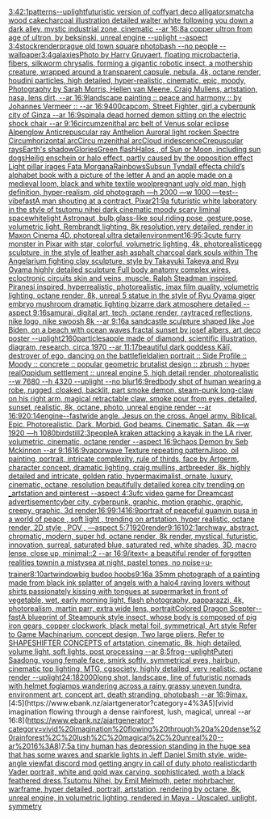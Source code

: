 [3:4](https://www.ebank.nz/aiartgenerator?category=3%3A4)[2:1](https://www.ebank.nz/aiartgenerator?category=2%3A1)[patterns](https://www.ebank.nz/aiartgenerator?category=patterns)[--uplight](https://www.ebank.nz/aiartgenerator?category=--uplight)[futuristic version of coffy](https://www.ebank.nz/aiartgenerator?category=futuristic%20version%20of%20coffy)[art deco alligators](https://www.ebank.nz/aiartgenerator?category=art%20deco%20alligators)[matcha wood cake](https://www.ebank.nz/aiartgenerator?category=matcha%20wood%20cake)[charcoal illustration detailed walter white following you down a dark alley, mystic industrial zone, cinematic --ar 16:8](https://www.ebank.nz/aiartgenerator?category=charcoal%20illustration%20detailed%20walter%20white%20following%20you%20down%20a%20dark%20alley%2C%20mystic%20industrial%20zone%2C%20cinematic%20--ar%2016%3A8)[a copper ultron from age of ultron, by beksinski, unreal engine --uplight --aspect 3:4](https://www.ebank.nz/aiartgenerator?category=a%20copper%20ultron%20from%20age%20of%20ultron%2C%20by%20beksinski%2C%20unreal%20engine%20--uplight%20--aspect%203%3A4)[stock](https://www.ebank.nz/aiartgenerator?category=stock)[render](https://www.ebank.nz/aiartgenerator?category=render)[prague old town square photobash --no people --wallpaper](https://www.ebank.nz/aiartgenerator?category=prague%20old%20town%20square%20photobash%20--no%20people%20--wallpaper)[3:4](https://www.ebank.nz/aiartgenerator?category=3%3A4)[galaxies](https://www.ebank.nz/aiartgenerator?category=galaxies)[Photo by Harry Gruyaert, floating microbacteria, fibers, silkworm chrysalis, forming a gigantic robotic insect, a mothership creature, wrapped around a transparent capsule, nebula, 4k, octane render, houdini particles, high detailed, hyper-realistic, cinematic, epic, moody, Photography by Sarah Morris, Hellen van Meene, Craig Mullens, artstation, nasa, lens dirt, --ar 16:9](https://www.ebank.nz/aiartgenerator?category=Photo%20by%20Harry%20Gruyaert%2C%20floating%20microbacteria%2C%20fibers%2C%20silkworm%20chrysalis%2C%20forming%20a%20gigantic%20robotic%20insect%2C%20a%20mothership%20creature%2C%20wrapped%20around%20a%20transparent%20capsule%2C%20nebula%2C%204k%2C%20octane%20render%2C%20houdini%20particles%2C%20high%20detailed%2C%20hyper-realistic%2C%20cinematic%2C%20epic%2C%20moody%2C%20Photography%20by%20Sarah%20Morris%2C%20Hellen%20van%20Meene%2C%20Craig%20Mullens%2C%20artstation%2C%20nasa%2C%20lens%20dirt%2C%20--ar%2016%3A9)[landscape painting :: peace and harmony :: by Johannes Vermeer :: --ar 16:9](https://www.ebank.nz/aiartgenerator?category=landscape%20painting%20%3A%3A%20peace%20and%20harmony%20%3A%3A%20by%20Johannes%20Vermeer%20%3A%3A%20--ar%2016%3A9)[400](https://www.ebank.nz/aiartgenerator?category=400)[capcom, Street Fighter, girl,](https://www.ebank.nz/aiartgenerator?category=capcom%2C%20Street%20Fighter%2C%20girl%2C)[a cyberpunk city of Ginza --ar 16:9](https://www.ebank.nz/aiartgenerator?category=a%20cyberpunk%20city%20of%20Ginza%20--ar%2016%3A9)[spinal](https://www.ebank.nz/aiartgenerator?category=spinal)[a dead horned demon sitting on the electric shock chair --ar 9:16](https://www.ebank.nz/aiartgenerator?category=a%20dead%20horned%20demon%20sitting%20on%20the%20electric%20shock%20chair%20--ar%209%3A16)[circumzenithal arc belt of Venus solar eclipse Alpenglow Anticrepuscular ray Anthelion Auroral light rocken Spectre Circumhorizontal arcCircu   mzenithal arcCloud   iridescenceCrepuscular raysEarth's shadowGloriesGreen flashHalos , of Sun or Moon, including sun dogsHeilig enschein or halo effect, partly caused by the opposition effect Light pillar irages Fata MorganaRainbowsSubsun Tyndall effect](https://www.ebank.nz/aiartgenerator?category=circumzenithal%20arc%20belt%20of%20Venus%20solar%20eclipse%20Alpenglow%20Anticrepuscular%20ray%20Anthelion%20Auroral%20light%20rocken%20Spectre%20Circumhorizontal%20arcCircu%20%20%20mzenithal%20arcCloud%20%20%20iridescenceCrepuscular%20raysEarth%27s%20shadowGloriesGreen%20flashHalos%20%2C%20of%20Sun%20or%20Moon%2C%20including%20sun%20dogsHeilig%20enschein%20or%20halo%20effect%2C%20partly%20caused%20by%20the%20opposition%20effect%20Light%20pillar%20irages%20Fata%20MorganaRainbowsSubsun%20Tyndall%20effect)[a child’s alphabet book with a picture of the letter A and an apple  made on a medieval loom, black and white textile wool](https://www.ebank.nz/aiartgenerator?category=a%20child%E2%80%99s%20alphabet%20book%20with%20a%20picture%20of%20the%20letter%20A%20and%20an%20apple%20%20made%20on%20a%20medieval%20loom%2C%20black%20and%20white%20textile%20wool)[pregnant ugly old man, high definition, hyper-realism, old photograph —h 2000 —w 1000 —test](https://www.ebank.nz/aiartgenerator?category=pregnant%20ugly%20old%20man%2C%20high%20definition%2C%20hyper-realism%2C%20old%20photograph%20%E2%80%94h%202000%20%E2%80%94w%201000%20%E2%80%94test)[--vibefast](https://www.ebank.nz/aiartgenerator?category=--vibefast)[A man shouting at a contract, Pixar](https://www.ebank.nz/aiartgenerator?category=A%20man%20shouting%20at%20a%20contract%2C%20Pixar)[21:9](https://www.ebank.nz/aiartgenerator?category=21%3A9)[a futuristic white laboratory in the style of tsutomu nihei dark cinematic moody scary liminal space](https://www.ebank.nz/aiartgenerator?category=a%20futuristic%20white%20laboratory%20in%20the%20style%20of%20tsutomu%20nihei%20dark%20cinematic%20moody%20scary%20liminal%20space)[white](https://www.ebank.nz/aiartgenerator?category=white)[light Astronaut ,bulb,glass-like soul,riding pose ,gesture,pose, volumetric light, Rembrandt lighting, 8k resolution,very detailed, render in Maxon Cinema 4D, photoreal,ultra detail](https://www.ebank.nz/aiartgenerator?category=light%20Astronaut%20%2Cbulb%2Cglass-like%20soul%2Criding%20pose%20%2Cgesture%2Cpose%2C%20volumetric%20light%2C%20Rembrandt%20lighting%2C%208k%20resolution%2Cvery%20detailed%2C%20render%20in%20Maxon%20Cinema%204D%2C%20photoreal%2Cultra%20detail)[environment](https://www.ebank.nz/aiartgenerator?category=environment)[16:9](https://www.ebank.nz/aiartgenerator?category=16%3A9)[5:3](https://www.ebank.nz/aiartgenerator?category=5%3A3)[cute furry monster in Pixar with star, colorful, volumetric lighting, 4k, photorealistic](https://www.ebank.nz/aiartgenerator?category=cute%20furry%20monster%20in%20Pixar%20with%20star%2C%20colorful%2C%20volumetric%20lighting%2C%204k%2C%20photorealistic)[egg sculpture, in the style of leather ash asphalt charcoal dark souls within The Angelarium fighting clay sculpture, style by Takayuki Takeya and Ryu Oyama highly detailed sculpture Full body anatomy complex,wires, ecloctronic circuits skin and veins, muscle,  Ralph Steadman inspired, Piranesi inspired, hyperrealistic, photorealistic, imax film quality, volumetric lighting, octane render, 8k, unreal 5 statue in the style of Ryu Oyama giger embryo mushroom dramatic lighting bizarre dark atmosphere detailed --aspect 9:16](https://www.ebank.nz/aiartgenerator?category=egg%20sculpture%2C%20in%20the%20style%20of%20leather%20ash%20asphalt%20charcoal%20dark%20souls%20within%20The%20Angelarium%20fighting%20clay%20sculpture%2C%20style%20by%20Takayuki%20Takeya%20and%20Ryu%20Oyama%20highly%20detailed%20sculpture%20Full%20body%20anatomy%20complex%2Cwires%2C%20ecloctronic%20circuits%20skin%20and%20veins%2C%20muscle%2C%20%20Ralph%20Steadman%20inspired%2C%20Piranesi%20inspired%2C%20hyperrealistic%2C%20photorealistic%2C%20imax%20film%20quality%2C%20volumetric%20lighting%2C%20octane%20render%2C%208k%2C%20unreal%205%20statue%20in%20the%20style%20of%20Ryu%20Oyama%20giger%20embryo%20mushroom%20dramatic%20lighting%20bizarre%20dark%20atmosphere%20detailed%20--aspect%209%3A16)[samurai, digital art, tech, octane render, raytraced reflections, nike logo, nike swoosh 8k --ar 9:16](https://www.ebank.nz/aiartgenerator?category=samurai%2C%20digital%20art%2C%20tech%2C%20octane%20render%2C%20raytraced%20reflections%2C%20nike%20logo%2C%20nike%20swoosh%208k%20--ar%209%3A16)[a sandcastle sculpture shaped like Joe Biden, on a beach with ocean waves,](https://www.ebank.nz/aiartgenerator?category=a%20sandcastle%20sculpture%20shaped%20like%20Joe%20Biden%2C%20on%20a%20beach%20with%20ocean%20waves%2C)[fractal sunset by josef albers, art deco poster --uplight](https://www.ebank.nz/aiartgenerator?category=fractal%20sunset%20by%20josef%20albers%2C%20art%20deco%20poster%20--uplight)[2160](https://www.ebank.nz/aiartgenerator?category=2160)[particles](https://www.ebank.nz/aiartgenerator?category=particles)[apple made of diamond, scientific illustration, diagram, research, circa 1970 --ar 11:17](https://www.ebank.nz/aiartgenerator?category=apple%20made%20of%20diamond%2C%20scientific%20illustration%2C%20diagram%2C%20research%2C%20circa%201970%20--ar%2011%3A17)[beautiful dark goddess Kālī, destroyer of ego, dancing on the battlefield](https://www.ebank.nz/aiartgenerator?category=beautiful%20dark%20goddess%20K%C4%81l%C4%AB%2C%20destroyer%20of%20ego%2C%20dancing%20on%20the%20battlefield)[alien portrait :: Side Profile :: Moody :: concrete :: popular geometric brutalist design :: zbrush :: hyper real](https://www.ebank.nz/aiartgenerator?category=alien%20portrait%20%3A%3A%20Side%20Profile%20%3A%3A%20Moody%20%3A%3A%20concrete%20%3A%3A%20popular%20geometric%20brutalist%20design%20%3A%3A%20zbrush%20%3A%3A%20hyper%20real)[Oppidum settlement :: unreal engine 5, high detail render, photorealistic --w 7680 --h 4320 --uplight --no blur](https://www.ebank.nz/aiartgenerator?category=Oppidum%20settlement%20%3A%3A%20unreal%20engine%205%2C%20high%20detail%20render%2C%20photorealistic%20--w%207680%20--h%204320%20--uplight%20--no%20blur)[16:9](https://www.ebank.nz/aiartgenerator?category=16%3A9)[red](https://www.ebank.nz/aiartgenerator?category=red)[body shot of human wearing a robe, rugged, cloaked, backlit, part smoke demon, steam-punk long-claw on his right arm, magical retractable claw, smoke pour from eyes, detailed, sunset, realistic, 8k, octane, photo, unreal engine render --ar 16:9](https://www.ebank.nz/aiartgenerator?category=body%20shot%20of%20human%20wearing%20a%20robe%2C%20rugged%2C%20cloaked%2C%20backlit%2C%20part%20smoke%20demon%2C%20steam-punk%20long-claw%20on%20his%20right%20arm%2C%20magical%20retractable%20claw%2C%20smoke%20pour%20from%20eyes%2C%20detailed%2C%20sunset%2C%20realistic%2C%208k%2C%20octane%2C%20photo%2C%20unreal%20engine%20render%20--ar%2016%3A9)[20:14](https://www.ebank.nz/aiartgenerator?category=20%3A14)[engine](https://www.ebank.nz/aiartgenerator?category=engine)[--fast](https://www.ebank.nz/aiartgenerator?category=--fast)[wide angle. Jesus on the cross. Angel army. Biblical. Epic. Photorealistic. Dark. Morbid. God beams. Cinematic. Satan. 4k —w 1920 —h 1080](https://www.ebank.nz/aiartgenerator?category=wide%20angle.%20Jesus%20on%20the%20cross.%20Angel%20army.%20Biblical.%20Epic.%20Photorealistic.%20Dark.%20Morbid.%20God%20beams.%20Cinematic.%20Satan.%204k%20%E2%80%94w%201920%20%E2%80%94h%201080)[bird](https://www.ebank.nz/aiartgenerator?category=bird)[still](https://www.ebank.nz/aiartgenerator?category=still)[2:3](https://www.ebank.nz/aiartgenerator?category=2%3A3)[people](https://www.ebank.nz/aiartgenerator?category=people)[A kraken attacking a kayak in the LA river, volumetric, cinematic, octane render --aspect 16:9](https://www.ebank.nz/aiartgenerator?category=A%20kraken%20attacking%20a%20kayak%20in%20the%20LA%20river%2C%20volumetric%2C%20cinematic%2C%20octane%20render%20--aspect%2016%3A9)[chaos Demon by Seb Mckinnon --ar 9:16](https://www.ebank.nz/aiartgenerator?category=chaos%20Demon%20by%20Seb%20Mckinnon%20--ar%209%3A16)[16:9](https://www.ebank.nz/aiartgenerator?category=16%3A9)[vaporwave Texture repeating pattern](https://www.ebank.nz/aiartgenerator?category=vaporwave%20Texture%20repeating%20pattern)[Jisoo, oil painting, portrait, intricate complexity, rule of thirds,  face by Artgerm, character concept, dramatic lighting, craig mullins, artbreeder, 8k, highly detailed and intricate, golden ratio, hypermaximalist, ornate, luxury, cinematic, octane, resolution beautifully detailed korea city trending on _artstation and pinterest --aspect 4:3](https://www.ebank.nz/aiartgenerator?category=Jisoo%2C%20oil%20painting%2C%20portrait%2C%20intricate%20complexity%2C%20rule%20of%20thirds%2C%20%20face%20by%20Artgerm%2C%20character%20concept%2C%20dramatic%20lighting%2C%20craig%20mullins%2C%20artbreeder%2C%208k%2C%20highly%20detailed%20and%20intricate%2C%20golden%20ratio%2C%20hypermaximalist%2C%20ornate%2C%20luxury%2C%20cinematic%2C%20octane%2C%20resolution%20beautifully%20detailed%20korea%20city%20trending%20on%20_artstation%20and%20pinterest%20--aspect%204%3A3)[ufc video game for Dreamcast advertisement](https://www.ebank.nz/aiartgenerator?category=ufc%20video%20game%20for%20Dreamcast%20advertisement)[cyber city, cyberpunk, graphic,  motion graphic, graphic,  creepy, graphic, 3d render,](https://www.ebank.nz/aiartgenerator?category=cyber%20city%2C%20cyberpunk%2C%20graphic%2C%20%20motion%20graphic%2C%20graphic%2C%20%20creepy%2C%20graphic%2C%203d%20render%2C)[16:9](https://www.ebank.nz/aiartgenerator?category=16%3A9)[9:14](https://www.ebank.nz/aiartgenerator?category=9%3A14)[16:9](https://www.ebank.nz/aiartgenerator?category=16%3A9)[portrait of peaceful guanyin pusa in a world of peace , soft light , trending on artstation, hyper realistic, octane render, 2D style , POV , —aspect 5:7](https://www.ebank.nz/aiartgenerator?category=portrait%20of%20peaceful%20guanyin%20pusa%20in%20a%20world%20of%20peace%20%2C%20soft%20light%20%2C%20trending%20on%20artstation%2C%20hyper%20realistic%2C%20octane%20render%2C%202D%20style%20%2C%20POV%20%2C%20%E2%80%94aspect%205%3A7)[1920](https://www.ebank.nz/aiartgenerator?category=1920)[render](https://www.ebank.nz/aiartgenerator?category=render)[9:16](https://www.ebank.nz/aiartgenerator?category=9%3A16)[10](https://www.ebank.nz/aiartgenerator?category=10)[2:1](https://www.ebank.nz/aiartgenerator?category=2%3A1)[archway, abstract, chromatic, modern, super hd, octane render, 8k render, mystical, futuristic, innovation, surreal, saturated blue, saturated red, white shades, 3D, macro lense, close up, minimal::2 --ar 16:9](https://www.ebank.nz/aiartgenerator?category=archway%2C%20abstract%2C%20chromatic%2C%20modern%2C%20super%20hd%2C%20octane%20render%2C%208k%20render%2C%20mystical%2C%20futuristic%2C%20innovation%2C%20surreal%2C%20saturated%20blue%2C%20saturated%20red%2C%20white%20shades%2C%203D%2C%20macro%20lense%2C%20close%20up%2C%20minimal%3A%3A2%20--ar%2016%3A9)[/i](https://www.ebank.nz/aiartgenerator?category=/i)[text](https://www.ebank.nz/aiartgenerator?category=text)[< a beautiful render of forgotten realities townin a mistysea at night, pastel tones, no noise](https://www.ebank.nz/aiartgenerator?category=%3C%20a%20beautiful%20render%20of%20forgotten%20realities%20townin%20a%20mistysea%20at%20night%2C%20pastel%20tones%2C%20no%20noise)[⭐](https://www.ebank.nz/aiartgenerator?category=%E2%AD%90)[u-trainer](https://www.ebank.nz/aiartgenerator?category=u-trainer)[8:10](https://www.ebank.nz/aiartgenerator?category=8%3A10)[art](https://www.ebank.nz/aiartgenerator?category=art)[window](https://www.ebank.nz/aiartgenerator?category=window)[big budoo hoobs](https://www.ebank.nz/aiartgenerator?category=big%20budoo%20hoobs)[9:16](https://www.ebank.nz/aiartgenerator?category=9%3A16)[a 35mm photograph of a painting made from black ink splatter of angels with a halo](https://www.ebank.nz/aiartgenerator?category=a%2035mm%20photograph%20of%20a%20painting%20made%20from%20black%20ink%20splatter%20of%20angels%20with%20a%20halo)[4 raving lovers without shirts passionately kissing with tongues at supermarket in front of vegetable, wet, early morning light, flash photography, papparazzi, 4k, photorealism, martin parr, extra wide lens, portrait](https://www.ebank.nz/aiartgenerator?category=4%20raving%20lovers%20without%20shirts%20passionately%20kissing%20with%20tongues%20at%20supermarket%20in%20front%20of%20vegetable%2C%20wet%2C%20early%20morning%20light%2C%20flash%20photography%2C%20papparazzi%2C%204k%2C%20photorealism%2C%20martin%20parr%2C%20extra%20wide%20lens%2C%20portrait)[Colored Dragon Scepter](https://www.ebank.nz/aiartgenerator?category=Colored%20Dragon%20Scepter)[--fast](https://www.ebank.nz/aiartgenerator?category=--fast)[A blueprint of Steampunk style insect,   whose body is composed of pig iron gears, copper clockwork, black metal foil, symmetrical, Art style Refer to Game Machinarium.  concept design, Two large pliers, Refer to SHAPESHIFTER CONCEPTS  of artstation, cinematic,  8k, high detailed,  volume light,  soft lights,  post processing    --ar 8:5](https://www.ebank.nz/aiartgenerator?category=A%20blueprint%20of%20Steampunk%20style%20insect%2C%20%20%20whose%20body%20is%20composed%20of%20pig%20iron%20gears%2C%20copper%20clockwork%2C%20black%20metal%20foil%2C%20symmetrical%2C%20Art%20style%20Refer%20to%20Game%20Machinarium.%20%20concept%20design%2C%20Two%20large%20pliers%2C%20Refer%20to%20SHAPESHIFTER%20CONCEPTS%20%20of%20artstation%2C%20cinematic%2C%20%208k%2C%20high%20detailed%2C%20%20volume%20light%2C%20%20soft%20lights%2C%20%20post%20processing%20%20%20%20--ar%208%3A5)[frog](https://www.ebank.nz/aiartgenerator?category=frog)[--uplight](https://www.ebank.nz/aiartgenerator?category=--uplight)[Puteri Saadong,  young female face, smirk softly, symmetrical eyes, hairbun, cinematic top lighting, MTG, cgsociety, highly detailed, very realistic, octane render --uplight](https://www.ebank.nz/aiartgenerator?category=Puteri%20Saadong%2C%20%20young%20female%20face%2C%20smirk%20softly%2C%20symmetrical%20eyes%2C%20hairbun%2C%20cinematic%20top%20lighting%2C%20MTG%2C%20cgsociety%2C%20highly%20detailed%2C%20very%20realistic%2C%20octane%20render%20--uplight)[24:18](https://www.ebank.nz/aiartgenerator?category=24%3A18)[2000](https://www.ebank.nz/aiartgenerator?category=2000)[long shot, landscape, line of futuristic nomads with helmet foglamps wandering across a rainy grassy uneven tundra, environment art, concept art, death stranding, photobash --ar 16:9](https://www.ebank.nz/aiartgenerator?category=long%20shot%2C%20landscape%2C%20line%20of%20futuristic%20nomads%20with%20helmet%20foglamps%20wandering%20across%20a%20rainy%20grassy%20uneven%20tundra%2C%20environment%20art%2C%20concept%20art%2C%20death%20stranding%2C%20photobash%20--ar%2016%3A9)[imax.](https://www.ebank.nz/aiartgenerator?category=imax.)[4:5](https://www.ebank.nz/aiartgenerator?category=4%3A5)[vivid imagination flowing through a dense rainforest, lush, magical, unreal --ar 16:8](https://www.ebank.nz/aiartgenerator?category=vivid%20imagination%20flowing%20through%20a%20dense%20rainforest%2C%20lush%2C%20magical%2C%20unreal%20--ar%2016%3A8)[7:5](https://www.ebank.nz/aiartgenerator?category=7%3A5)[a tiny human has depression standing in the huge sea that has some waves and sparkle lights in Jeff Daniel Smith style, wide-angle view](https://www.ebank.nz/aiartgenerator?category=a%20tiny%20human%20has%20depression%20standing%20in%20the%20huge%20sea%20that%20has%20some%20waves%20and%20sparkle%20lights%20in%20Jeff%20Daniel%20Smith%20style%2C%20wide-angle%20view)[fat discord mod getting angry in call of duty photo realistic](https://www.ebank.nz/aiartgenerator?category=fat%20discord%20mod%20getting%20angry%20in%20call%20of%20duty%20photo%20realistic)[darth Vader portrait, white and gold wax carving, sophisticated, woth a black feathered dress,Tsutomu Nihei, by Emil Melmoth, peter mohrbacher, warframe, hyper detailed, portrait, artstation, rendering by octane, 8k, unreal engine, in volumetric lighting, rendered in Maya - Upscaled, uplight, symmetry](https://www.ebank.nz/aiartgenerator?category=darth%20Vader%20portrait%2C%20white%20and%20gold%20wax%20carving%2C%20sophisticated%2C%20woth%20a%20black%20feathered%20dress%2CTsutomu%20Nihei%2C%20by%20Emil%20Melmoth%2C%20peter%20mohrbacher%2C%20warframe%2C%20hyper%20detailed%2C%20portrait%2C%20artstation%2C%20rendering%20by%20octane%2C%208k%2C%20unreal%20engine%2C%20in%20volumetric%20lighting%2C%20rendered%20in%20Maya%20-%20Upscaled%2C%20uplight%2C%20symmetry)